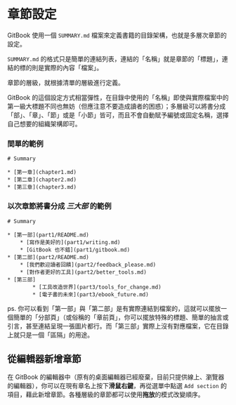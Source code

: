 # 章節設定

GitBook 使用一個 `SUMMARY.md` 檔案來定義書籍的目錄架構，也就是多層次章節的設定。

`SUMMARY.md` 的格式只是簡單的連結列表，連結的「名稱」就是章節的「標題」，連結的標的則是實際的內容「檔案」。

章節的層級，就根據清單的層級進行定義。

GitBook 的這個設定方式相當彈性，在目錄中使用的「名稱」即使與實際檔案中的第一級大標題不同也無妨（但應注意不要造成讀者的困惑）；多層級可以將書分成「部」、「章」、「節」或是「小節」皆可，而且不會自動賦予編號或固定名稱，選擇自己想要的組織架構即可。

### 間單的範例

```
# Summary

* [第一章](chapter1.md)
* [第二章](chapter2.md)
* [第三章](chapter3.md)
```

### 以次章節將書分成 *三大部* 的範例

```
# Summary

* [第一部](part1/README.md)
    * [寫作是美好的](part1/writing.md)
    * [GitBook 也不錯](part1/gitbook.md)
* [第二部](part2/README.md)
    * [我們歡迎讀者回饋](part2/feedback_please.md)
    * [對作者更好的工具](part2/better_tools.md)
* [第三部]
		* [工具改造世界](part3/tools_for_change.md)
		* [電子書的未來](part3/ebook_future.md)
```

ps. 你可以看到「第一部」與「第二部」是有實際連結到檔案的，這就可以擺放一個簡單的「分部頁」（或俗稱的「章前頁」，你可以擺放特殊的標題、簡單的抽言或引言，甚至連結呈現一張圖片都行。而「第三部」實際上沒有對應檔案，它在目錄上就只是一個「區隔」的用途。

## 從編輯器新增章節

在 GitBook 的編輯器中（原有的桌面編輯器已經廢棄，目前只提供線上、瀏覽器的編輯器），你可以在現有章名上按下**滑鼠右鍵**，再從選單中點選 `Add section` 的項目，藉此新增章節。各種層級的章節都可以使用**拖放**的模式改變順序。

